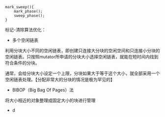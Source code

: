 ```
mark_sweep(){
    mark_phase();
    sweep_phase();
}
```

标记-清除算法优化：

* 多个空闲链表

利用分块大小不同的空闲链表，即创建只连接大分块的空闲空间和只连接小分块的空闲链表。只按照mutator所申请的分块大小选择空闲链表，就能在短时间内找到符合条件的分块。

通常，会给分块大小设定一个上限，分块如果大于等于这个大小，就全部采用一个空闲链表处理。【分配非常大的分块的情况是极为罕见的】

* BIBOP（Big Bag Of Pages）法

将大小相近的对象整理成固定大小的块进行管理 

* d



